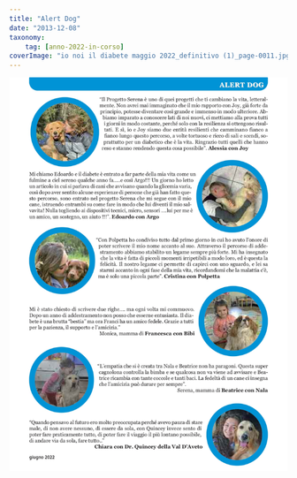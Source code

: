 ```yaml
---
title: "Alert Dog"
date: "2013-12-08"
taxonomy: 
    tag: [anno-2022-in-corso]
coverImage: "io noi il diabete maggio 2022_definitivo (1)_page-0011.jpg"
---
```


![Alert Dog 2022](images/io%20noi%20il%20diabete%20maggio%202022_definitivo%20(1)_page-0011.jpg)
